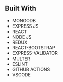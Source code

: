 
## Built With

- MONGODB
- EXPRESS JS
- REACT
- NODE JS
- REDUX
- REACT-BOOTSTRAP
- EXPRESS-VALIDATOR
- MULTER
- ESLINT
- GITHUB ACTIONS
- VSCODE
